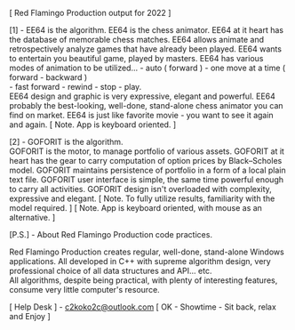[ Red Flamingo Production output for 2022 ]


[1] - EE64 is the algorithm.
      EE64 is the chess animator.
      EE64 at it heart has the database of memorable chess matches.
      EE64 allows animate and retrospectively analyze games that have already been played.
      EE64 wants to entertain you beautiful game, played by masters.
      EE64 has various modes of animation to be utilized... 
               - auto ( forward ) 
               - one move at a time ( forward - backward )               
               - fast forward - rewind
               - stop - play.        
       EE64 design and graphic is very expressive, elegant and powerful.
       EE64 probably the best-looking, well-done, stand-alone chess animator you can find on market.
       EE64 is just like favorite movie - you want to see it again and again.
       [ Note. App is keyboard oriented. ]
	   

[2] - GOFORIT is the algorithm.                
       GOFORIT is the motor, to manage portfolio of various assets.
       GOFORIT at it heart has the gear to carry computation of option prices by Black–Scholes model.
       GOFORIT maintains persistence of portfolio in a form of a local plain text file.
       GOFORIT user interface is simple, the same time powerful enough to carry all activities.
       GOFORIT design isn't overloaded with complexity, expressive and elegant.
       [ Note. To fully utilize results, familiarity with the model required. ]
       [ Note. App is keyboard oriented, with mouse as an alternative. ]


[P.S.] - About Red Flamingo Production code practices.

Red Flamingo Production creates regular, well-done, stand-alone Windows applications.
All developed in C++ with supreme algorithm design, very professional choice of all data structures and API... etc.  
All algorithms, despite being practical, with plenty of interesting features, consume very little computer's resource.

[ Help Desk ] - c2koko2c@outlook.com
[ OK - Showtime - Sit back, relax and Enjoy ]

